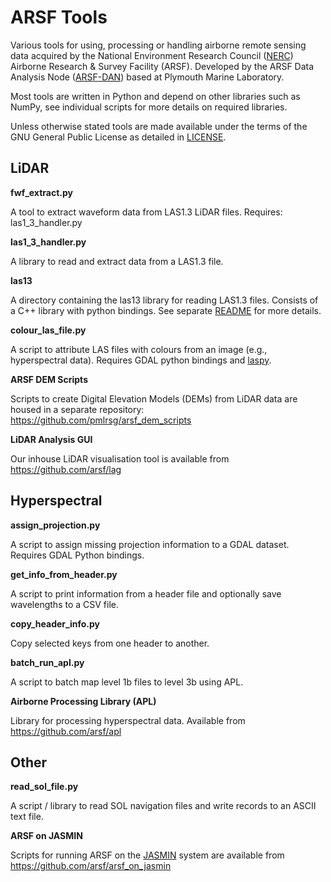 ARSF Tools
===========

Various tools for using, processing or handling airborne remote sensing data acquired
by the National Environment Research Council ([NERC](http://www.nerc.ac.uk/))
Airborne Research & Survey Facility (ARSF). Developed by the ARSF Data Analysis
Node ([ARSF-DAN](https://arsf-dan.nerc.ac.uk/)) based at Plymouth Marine Laboratory.

Most tools are written in Python and depend on other libraries such as NumPy, see
individual scripts for more details on required libraries.

Unless otherwise stated tools are made available under the terms of the GNU General Public License
as detailed in [LICENSE](LICENSE).

LiDAR
------

**fwf_extract.py**

A tool to extract waveform data from LAS1.3 LiDAR files.
Requires: las1_3_handler.py

**las1_3_handler.py**

A library to read and extract data from a LAS1.3 file.

**las13**

A directory containing the las13 library for reading LAS1.3 files. Consists of a C++ library with python bindings.
See separate [README](las13/README) for more details.

**colour_las_file.py**

A script to attribute LAS files with colours from an image (e.g., hyperspectral data).
Requires GDAL python bindings and [laspy](https://github.com/grantbrown/laspy).

**ARSF DEM Scripts**

Scripts to create Digital Elevation Models (DEMs) from LiDAR data are housed in a separate repository: https://github.com/pmlrsg/arsf_dem_scripts

**LiDAR Analysis GUI**

Our inhouse LiDAR visualisation tool is available from https://github.com/arsf/lag

Hyperspectral
--------------

**assign_projection.py**

A script to assign missing projection information to a GDAL dataset. Requires GDAL Python bindings.

**get_info_from_header.py**

A script to print information from a header file and optionally save wavelengths to a CSV file.

**copy_header_info.py**

Copy selected keys from one header to another.

**batch_run_apl.py**

A script to batch map level 1b files to level 3b using APL.

**Airborne Processing Library (APL)**

Library for processing hyperspectral data. Available from https://github.com/arsf/apl

Other
------

**read_sol_file.py**

A script / library to read SOL navigation files and write records to an ASCII text file.

**ARSF on JASMIN**

Scripts for running ARSF on the [JASMIN](http://jasmin.ac.uk/) system are available from https://github.com/arsf/arsf_on_jasmin
